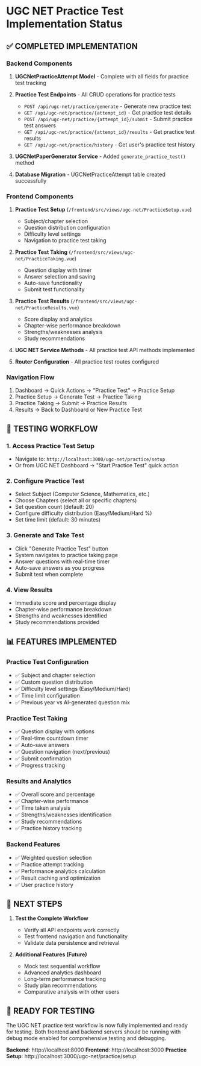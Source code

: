 # UGC NET Practice Test Implementation Status

## ✅ COMPLETED IMPLEMENTATION

### Backend Components
1. **UGCNetPracticeAttempt Model** - Complete with all fields for practice test tracking
2. **Practice Test Endpoints** - All CRUD operations for practice tests
   - `POST /api/ugc-net/practice/generate` - Generate new practice test
   - `GET /api/ugc-net/practice/{attempt_id}` - Get practice test details
   - `POST /api/ugc-net/practice/{attempt_id}/submit` - Submit practice test answers
   - `GET /api/ugc-net/practice/{attempt_id}/results` - Get practice test results
   - `GET /api/ugc-net/practice/history` - Get user's practice test history

3. **UGCNetPaperGenerator Service** - Added `generate_practice_test()` method
4. **Database Migration** - UGCNetPracticeAttempt table created successfully

### Frontend Components
1. **Practice Test Setup** (`/frontend/src/views/ugc-net/PracticeSetup.vue`)
   - Subject/chapter selection
   - Question distribution configuration
   - Difficulty level settings
   - Navigation to practice test taking

2. **Practice Test Taking** (`/frontend/src/views/ugc-net/PracticeTaking.vue`)
   - Question display with timer
   - Answer selection and saving
   - Auto-save functionality
   - Submit test functionality

3. **Practice Test Results** (`/frontend/src/views/ugc-net/PracticeResults.vue`)
   - Score display and analytics
   - Chapter-wise performance breakdown
   - Strengths/weaknesses analysis
   - Study recommendations

4. **UGC NET Service Methods** - All practice test API methods implemented
5. **Router Configuration** - All practice test routes configured

### Navigation Flow
1. Dashboard → Quick Actions → "Practice Test" → Practice Setup
2. Practice Setup → Generate Test → Practice Taking
3. Practice Taking → Submit → Practice Results
4. Results → Back to Dashboard or New Practice Test

## 🧪 TESTING WORKFLOW

### 1. Access Practice Test Setup
- Navigate to: `http://localhost:3000/ugc-net/practice/setup`
- Or from UGC NET Dashboard → "Start Practice Test" quick action

### 2. Configure Practice Test
- Select Subject (Computer Science, Mathematics, etc.)
- Choose Chapters (select all or specific chapters)
- Set question count (default: 20)
- Configure difficulty distribution (Easy/Medium/Hard %)
- Set time limit (default: 30 minutes)

### 3. Generate and Take Test
- Click "Generate Practice Test" button
- System navigates to practice taking page
- Answer questions with real-time timer
- Auto-save answers as you progress
- Submit test when complete

### 4. View Results
- Immediate score and percentage display
- Chapter-wise performance breakdown
- Strengths and weaknesses identified
- Study recommendations provided

## 📊 FEATURES IMPLEMENTED

### Practice Test Configuration
- ✅ Subject and chapter selection
- ✅ Custom question distribution
- ✅ Difficulty level settings (Easy/Medium/Hard)
- ✅ Time limit configuration
- ✅ Previous year vs AI-generated question mix

### Practice Test Taking
- ✅ Question display with options
- ✅ Real-time countdown timer
- ✅ Auto-save answers
- ✅ Question navigation (next/previous)
- ✅ Submit confirmation
- ✅ Progress tracking

### Results and Analytics
- ✅ Overall score and percentage
- ✅ Chapter-wise performance
- ✅ Time taken analysis
- ✅ Strengths/weaknesses identification
- ✅ Study recommendations
- ✅ Practice history tracking

### Backend Features
- ✅ Weighted question selection
- ✅ Practice attempt tracking
- ✅ Performance analytics calculation
- ✅ Result caching and optimization
- ✅ User practice history

## 🔄 NEXT STEPS

1. **Test the Complete Workflow**
   - Verify all API endpoints work correctly
   - Test frontend navigation and functionality
   - Validate data persistence and retrieval

2. **Additional Features (Future)**
   - Mock test sequential workflow
   - Advanced analytics dashboard
   - Long-term performance tracking
   - Study plan recommendations
   - Comparative analysis with other users

## 🚀 READY FOR TESTING

The UGC NET practice test workflow is now fully implemented and ready for testing. Both frontend and backend servers should be running with debug mode enabled for comprehensive testing and debugging.

**Backend**: http://localhost:8000
**Frontend**: http://localhost:3000
**Practice Setup**: http://localhost:3000/ugc-net/practice/setup
